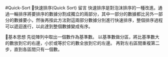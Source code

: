 #Quick-Sort
🍇快速排序(Quick Sort)
留言
快速排序是對泡沫排序的一種改進。通過一輪排序將要排序的數據分割成獨立的兩部分，其中一部分的數據都比另外一部分的數據要小，然後再按此方法對這兩部分數據分別進行快速排序，整個排序過程可以遞迴進行，以此達到整個數據變成有序。

🍇基本思想
先從陣列中取出一個數作為基準數。
以基準數做分區，將比基準數大的數放到它的右邊，小於或等於它的數全放到它的左邊。
再對左右區間重複第二步，直到各區間只有一個數。
